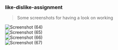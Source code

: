 ### like-dislike-assignment
> Some screenshots for having a look on working

![Screenshot (64)](https://user-images.githubusercontent.com/72871727/210213026-d0630038-4e5e-4610-bac8-924b3b940a9f.png)
</br>
![Screenshot (65)](https://user-images.githubusercontent.com/72871727/210213030-9ece8ea1-f89b-4f6c-b30d-764d096c44ef.png)
</br>
![Screenshot (66)](https://user-images.githubusercontent.com/72871727/210213007-6c062ed6-8d99-43ec-b334-464fb9fa8249.png)
</br>
![Screenshot (67)](https://user-images.githubusercontent.com/72871727/210213020-a21031e6-8790-4c26-afe8-c4000be2ecda.png)

